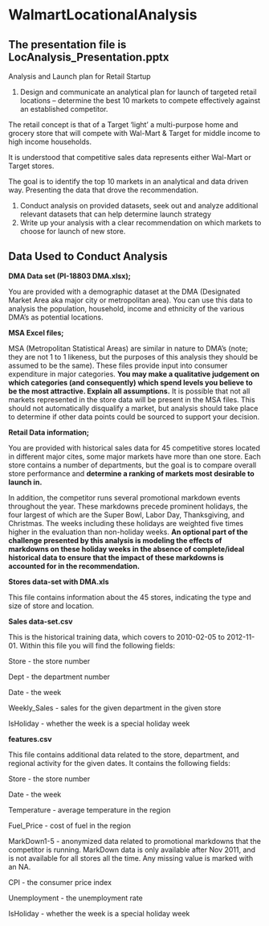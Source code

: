 # WalmartLocationalAnalysis
## The presentation file is LocAnalysis_Presentation.pptx ##

Analysis and Launch plan for Retail Startup

1. Design and communicate an analytical plan for launch of targeted retail locations – determine the best 10 markets to compete effectively against an established competitor.

The retail concept is that of a Target ‘light’ a multi-purpose home and grocery store that will compete with Wal-Mart & Target for middle income to high income households.

It is understood that competitive sales data represents either Wal-Mart or Target stores.

The goal is to identify the top 10 markets in an analytical and data driven way. Presenting the data that drove the recommendation.

1. Conduct analysis on provided datasets, seek out and analyze additional relevant datasets that can help determine launch strategy
2. Write up your analysis with a clear recommendation on which markets to choose for launch of new store.

## Data Used to Conduct Analysis

**DMA Data set (PI-18803 DMA.xlsx);**

You are provided with a demographic dataset at the DMA (Designated Market Area aka major city or metropolitan area). You can use this data to analysis the population, household, income and ethnicity of the various DMA’s as potential locations.

**MSA Excel files;**

MSA (Metropolitan Statistical Areas) are similar in nature to DMA’s (note; they are not 1 to 1 likeness, but the purposes of this analysis they should be assumed to be the same). These files provide input into consumer expenditure in major categories. **You may make a qualitative judgement on which categories (and consequently) which spend levels you believe to be the most attractive. Explain all assumptions.** It is possible that not all markets represented in the store data will be present in the MSA files. This should not automatically disqualify a market, but analysis should take place to determine if other data points could be sourced to support your decision.

**Retail Data information;**

You are provided with historical sales data for 45 competitive stores located in different major cites, some major markets have more than one store. Each store contains a number of departments, but the goal is to compare overall store performance and **determine a ranking of markets most desirable to launch in.**

In addition, the competitor runs several promotional markdown events throughout the year. These markdowns precede prominent holidays, the four largest of which are the Super Bowl, Labor Day, Thanksgiving, and Christmas. The weeks including these holidays are weighted five times higher in the evaluation than non-holiday weeks. **An optional part of the challenge presented by this analysis is modeling the effects of markdowns on these holiday weeks in the absence of complete/ideal historical data to ensure that the impact of these markdowns is accounted for in the recommendation.**

**Stores data-set with DMA.xls**

This file contains information about the 45 stores, indicating the type and size of store and location.

**Sales data-set.csv**

This is the historical training data, which covers to 2010-02-05 to 2012-11-01. Within this file you will find the following fields:

Store - the store number

Dept - the department number

Date - the week

Weekly_Sales - sales for the given department in the given store

IsHoliday - whether the week is a special holiday week

**features.csv**

This file contains additional data related to the store, department, and regional activity for the given dates. It contains the following fields:

Store - the store number

Date - the week

Temperature - average temperature in the region

Fuel_Price - cost of fuel in the region

MarkDown1-5 - anonymized data related to promotional markdowns that the competitor is running. MarkDown data is only available after Nov 2011, and is not available for all stores all the time. Any missing value is marked with an NA.

CPI - the consumer price index

Unemployment - the unemployment rate

IsHoliday - whether the week is a special holiday week
